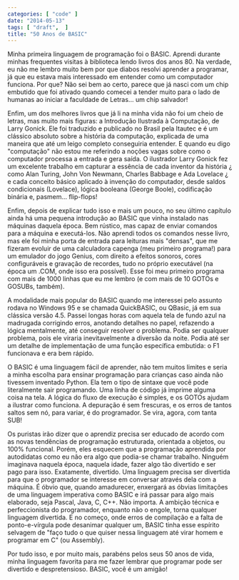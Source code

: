 ```yaml
---
categories: [ "code" ]
date: "2014-05-13"
tags: [ "draft",  ]
title: "50 Anos de BASIC"
---
```

Minha primeira linguagem de programação foi o BASIC. Aprendi durante minhas frequentes visitas à biblioteca lendo livros dos anos 80. Na verdade, eu não me lembro muito bem por que diabos resolvi aprender a programar, já que eu estava mais interessado em entender como um computador funciona. Por que? Não sei bem ao certo, parece que já nasci com um chip embutido que foi ativado quando comecei a tender muito para o lado de humanas ao iniciar a faculdade de Letras... um chip salvador!

Enfim, um dos melhores livros que já li na minha vida não foi um cheio de letras, mas muito mais figuras: a Introdução Ilustrada à Computação, de Larry Gonick. Ele foi traduzido e publicado no Brasil pela Itautec e é um clássico absoluto sobre a história da computação, explicada de uma maneira que até um leigo completo conseguiria entender. E quando eu digo "computação" não estou me referindo a noções vagas sobre como o computador processa a entrada e gera saída. O ilustrador Larry Gonick fez um excelente trabalho em capturar a essência de cada inventor da história ¿ como Alan Turing, John Von Newmann, Charles Babbage e Ada Lovelace ¿ e cada conceito básico aplicado à invenção do computador, desde saldos condicionais (Lovelace), lógica booleana (George Boole), codificação binária e, pasmem... flip-flops!

Enfim, depois de explicar tudo isso e mais um pouco, no seu último capítulo ainda há uma pequena introdução ao BASIC que vinha instalado nas máquinas daquela época. Bem rústico, mas capaz de enviar comandos para a máquina e executá-los. Não aprendi todos os comandos nesse livro, mas ele foi minha porta de entrada para leituras mais "densas", que me fizeram evoluir de uma calculadora capenga (meu primeiro programa!) para um emulador do jogo Genius, com direito a efeitos sonoros, cores configuráveis e gravação de recordes, tudo no próprio executável (na época um .COM, onde isso era possível). Esse foi meu primeiro programa com mais de 1000 linhas que eu me lembro (e com mais de 10 GOTOs e GOSUBs, também).

A modalidade mais popular do BASIC quando me interessei pelo assunto rodava no Windows 95 e se chamada QuickBASIC, ou QBasic, já em sua clássica versão 4.5. Passei longas horas com aquela tela de fundo azul na madrugada corrigindo erros, anotando detalhes no papel, refazendo a lógica mentalmente, até conseguir resolver o problema. Podia ser qualquer problema, pois ele viraria inevitavelmente a diversão da noite. Podia até ser um detalhe de implementação de uma função específica embutida: o F1 funcionava e era bem rápido.

O BASIC é uma linguagem fácil de aprender, não tem muitos limites e seria a minha escolha para ensinar programação para crianças caso ainda não tivessem inventado Python. Ela tem o tipo de sintaxe que você pode literalmente sair programando. Uma linha de código já imprime alguma coisa na tela. A lógica do fluxo de execução é simples, e os GOTOs ajudam a ilustrar como funciona. A depuração é sem frescuras, e os erros de tantos saltos sem nó, para variar, é do programador. Se vira, agora, com tanta SUB!

Os puristas irão dizer que o aprendiz precisa ser educado de acordo com as novas tendências de programação estruturada, orientada a objetos, ou 100% funcional. Porém, eles esquecem que a programação aprendida por autodidatas como eu não era algo que podia-se chamar trabalho. Ninguém imaginava naquela época, naquela idade, fazer algo tão divertido e ser pago para isso. Exatamente, divertido. Uma linguagem precisa ser divertida para que o programador se interesse em conversar através dela com a máquina. É óbvio que, quando amadurecer, enxergará as óbvias limitações de uma linguagem imperativa como BASIC e irá passar para algo mais elaborado, seja Pascal, Java, C, C++. Não importa. A ambição técnica e perfeccionista do programador, enquanto não o engole, torna qualquer linguagem divertida. E no começo, onde erros de compilação e a falta de ponto-e-vírgula pode desanimar qualquer um, BASIC tinha esse espírito selvagem de "faço tudo o que quiser nessa linguagem até virar homem e programar em C" (ou Assembly).

Por tudo isso, e por muito mais, parabéns pelos seus 50 anos de vida, minha linguagem favorita para me fazer lembrar que programar pode ser divertido e despretensioso. BASIC, você é um amigão!
